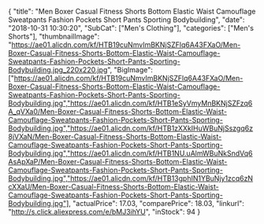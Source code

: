 {
	"title": "Men Boxer Casual Fitness Shorts Bottom Elastic Waist Camouflage Sweatpants Fashion Pockets Short Pants Sporting Bodybuilding",
	"date": "2018-10-31 10:30:20",
	"SubCat": ["Men's Clothing"],
	"categories": ["Men's Shorts"],
	"thumbnailImage": "https://ae01.alicdn.com/kf/HTB19cuNmvImBKNjSZFlq6A43FXaO/Men-Boxer-Casual-Fitness-Shorts-Bottom-Elastic-Waist-Camouflage-Sweatpants-Fashion-Pockets-Short-Pants-Sporting-Bodybuilding.jpg_220x220.jpg",
	"BigImage": ["https://ae01.alicdn.com/kf/HTB19cuNmvImBKNjSZFlq6A43FXaO/Men-Boxer-Casual-Fitness-Shorts-Bottom-Elastic-Waist-Camouflage-Sweatpants-Fashion-Pockets-Short-Pants-Sporting-Bodybuilding.jpg","https://ae01.alicdn.com/kf/HTB1eSyVmyMnBKNjSZFzq6A_qVXa0/Men-Boxer-Casual-Fitness-Shorts-Bottom-Elastic-Waist-Camouflage-Sweatpants-Fashion-Pockets-Short-Pants-Sporting-Bodybuilding.jpg","https://ae01.alicdn.com/kf/HTB1zXXkIHuWBuNjSszgq6z8jVXaN/Men-Boxer-Casual-Fitness-Shorts-Bottom-Elastic-Waist-Camouflage-Sweatpants-Fashion-Pockets-Short-Pants-Sporting-Bodybuilding.jpg","https://ae01.alicdn.com/kf/HTB1NU.uAlmWBuNkSndVq6AsApXaP/Men-Boxer-Casual-Fitness-Shorts-Bottom-Elastic-Waist-Camouflage-Sweatpants-Fashion-Pockets-Short-Pants-Sporting-Bodybuilding.jpg","https://ae01.alicdn.com/kf/HTB13gphIN1YBuNjy1zcq6zNcXXaU/Men-Boxer-Casual-Fitness-Shorts-Bottom-Elastic-Waist-Camouflage-Sweatpants-Fashion-Pockets-Short-Pants-Sporting-Bodybuilding.jpg"],
	"actualPrice": 17.03,
	"comparePrice": 18.03,
	"linkurl": "http://s.click.aliexpress.com/e/bMJ3ihYU",
	"inStock": 94
}

